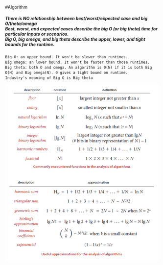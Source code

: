 #Algorithm

<h5>
There is NO relationship between best/worst/expected case and big 0/theta/omega <br>
Best, worst, and expected cases describe the big O (or big theta) time for particular inputs or scenarios.<br>
Big O, big omega, and big theta describe the upper, lower, and tight bounds for the runtime.
</h5>

`Big O: an upper bound. It won't be slower than runtimes.`<br>
`Big omega: an lower bound. It won't be faster than those runtimes.`<br>
`Big theta: both O and omega. An algorithm is 0(N) if it is both Big O(N) and Big omega(N). 0 gives a tight bound on runtime.`<br>
`Industry's meaning of Big O is Big theta` <br>

<img src="./images/AnalysisAlgorithm.png" width="500px">

<object src="/resources/BigOCheatsheet.pdf" width="500" height="375" type='application/pdf'></object>


